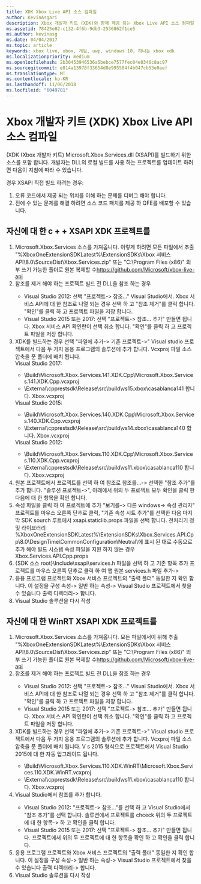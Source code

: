 ```yaml
---
title: XDK Xbox Live API 소스 컴파일
author: KevinAsgari
description: Xbox 개발자 키트 (XDK)와 함께 제공 되는 Xbox Live API 소스 컴파일 하는 방법을 알아봅니다.
ms.assetid: 78425e82-c132-4f6b-9db3-2536862f1ce5
ms.author: kevinasg
ms.date: 04/04/2017
ms.topic: article
keywords: xbox live, xbox, 게임, uwp, windows 10, 하나는 xbox xdk
ms.localizationpriority: medium
ms.openlocfilehash: 2b30453946536a5bebce7577fec04e0346c8ac97
ms.sourcegitcommit: e814a13978f33654d8e995584f4b047cb53e0aef
ms.translationtype: MT
ms.contentlocale: ko-KR
ms.lasthandoff: 11/06/2018
ms.locfileid: "6049781"
---
```

# <a name="compile-the-xbox-developer-kit-xdk-xbox-live-api-source"></a>Xbox 개발자 키트 (XDK) Xbox Live API 소스 컴파일

(XDK (Xbox 개발자 키트) Microsoft.Xbox.Services.dll (XSAPI)를 빌드하기 위한 소스를 포함 합니다. 개발자는 DLL의 로컬 빌드를 사용 하는 프로젝트를 업데이트 하려면 다음이 지침에 따라 수 있습니다.

경우 XSAPI 직접 빌드 하려는 경우:
1. 오류 코드에서 제공 되는 위치를 이해 하는 문제를 디버그 해야 합니다.
1. 전에 수 있는 문제를 해결 하려면 소스 코드 패치를 제공 하 QFE를 배포할 수 있습니다.

## <a name="to-compile-the-xdk-c-xsapi-project-for-yourself"></a>자신에 대 한 c + + XSAPI XDK 프로젝트를

<ol>
  <li> Microsoft.Xbox.Services 소스를 가져옵니다. 이렇게 하려면 모든 파일에서 추출 "%XboxOneExtensionSDKLatest%\ExtensionSDKs\Xbox 서비스 API\8.0\SourceDist\Xbox.Services.zip" 또는 "C:\Program Files (x86)" 외부 쓰기 가능한 폴더로 원본 복제할 수<a href ="https://github.com/Microsoft/xbox-live-api">https://github.com/Microsoft/xbox-live-api</a></li>
  <li> 참조를 제거 해야 하는 프로젝트 빌드 전 DLL을 참조 하는 경우</li>
    <ul>
      <li> Visual Studio 2012: 선택 "프로젝트-> 참조..." Visual Studio에서. Xbox 서비스 API에 대 한 참조로 나열 되는 경우 선택 하 고 "참조 제거"를 클릭 합니다. "확인"를 클릭 하 고 프로젝트 파일을 저장 합니다.</li>
      <li> Visual Studio 2015 또는 2017: 선택 "프로젝트-> 참조... 추가" 만들면 됩니다. Xbox 서비스 API 확인란이 선택 취소 합니다. "확인"를 클릭 하 고 프로젝트 파일을 저장 합니다.</li>
    </ul>
  <li> XDK를 빌드하는 경우 선택 "파일에 추가-> 기존 프로젝트->" Visual studio 프로젝트에서 다음 두 가지 응용 프로그램의 솔루션에 추가 합니다. Vcxproj 파일 소스 압축을 푼 폴더에 배치 됩니다.</li>
Visual Studio 2017: <ul>
      <li>\Build\Microsoft.Xbox.Services.141.XDK.Cpp\Microsoft.Xbox.Services.141.XDK.Cpp.vcxproj</li>   <li>\External\cpprestsdk\Release\src\build\vs15.xbox\casablanca141 합니다. Xbox.vcxproj</li>
    </ul>
Visual Studio 2015: <ul>
      <li>\Build\Microsoft.Xbox.Services.140.XDK.Cpp\Microsoft.Xbox.Services.140.XDK.Cpp.vcxproj</li> <li>\External\cpprestsdk\Release\src\build\vs14.xbox\casablanca140 합니다. Xbox.vcxproj</li>
    </ul>
Visual Studio 2012: <ul>
      <li>\Build\Microsoft.Xbox.Services.110.XDK.Cpp\Microsoft.Xbox.Services.110.XDK.Cpp.vcxproj</li> <li>\External\cpprestsdk\Release\src\build\vs11.xbox\casablanca110 합니다. Xbox.vcxproj</li>
    </ul>
    <li> 원본 프로젝트에서 프로젝트를 선택 하 여 참조로 참조를...-> 선택한 "참조 추가"를 추가 합니다. "솔루션 프로젝트->", 아래에서 위의 두 프로젝트 모두 확인을 클릭 한 다음에 대 한 항목을 확인 합니다.</li>
    <li> 속성 파일을 클릭 하 여 프로젝트에 추가 "보기를-> 다른 windows-> 속성 관리자" 프로젝트를 마우스 오른쪽 단추로 클릭, "기존 속성 시트 추가"를 선택한 다음 마지막 SDK sourch 루트에서 xsapi.staticlib.props 파일을 선택 합니다.  전처리기 정 및 라이브러리 %XboxOneExtensionSDKLatest%\ExtensionSDKs\Xbox.Services.API.Cpp\8.0\DesignTime\CommonConfiguration\Neutral\에 표시 된 대로 수동으로 추가 해야 빌드 시스템 속성 파일을 지원 하지 않는 경우 Xbox.Services.API.Cpp.props</li>
    <li> {SDK 소스 root}\Include\xsapi\services.h 파일을 선택 하 고 기존 항목 추가 프로젝트를 마우스 오른쪽 단추로 클릭 하 여 앱 원본 services.h 파일 추가-></li>
    <li> 응용 프로그램 프로젝트와 Xbox 서비스 프로젝트의 "출력 폴더" 동일한 지 확인 합니다. 이 설정을 구성 속성-> 일반 하는 속성-> Visual Studio 프로젝트에서 찾을 수 있습니다 출력 디렉터리-> 합니다.</li>
    <li> Visual Studio 솔루션을 다시 작성</li>
</ol>

## <a name="to-compile-the-xdk-winrt-xsapi-project-for-yourself"></a>자신에 대 한 WinRT XSAPI XDK 프로젝트를

<ol>
  <li> Microsoft.Xbox.Services 소스를 가져옵니다. 모든 파일에서이 위해 추출 "%XboxOneExtensionSDKLatest%\ExtensionSDKs\Xbox 서비스 API\8.0\SourceDist\Xbox.Services.zip" 또는 "C:\Program Files (x86)" 외부 쓰기 가능한 폴더로 원본 복제할 수<a href ="https://github.com/Microsoft/xbox-live-api">https://github.com/Microsoft/xbox-live-api</a></li>
  <li> 참조를 제거 해야 하는 프로젝트 빌드 전 DLL을 참조 하는 경우</li>
    <ul>
      <li> Visual Studio 2012: 선택 "프로젝트-> 참조..." Visual Studio에서. Xbox 서비스 API에 대 한 참조로 나열 되는 경우 선택 하 고 "참조 제거"를 클릭 합니다. "확인"를 클릭 하 고 프로젝트 파일을 저장 합니다.</li>
      <li> Visual Studio 2015 또는 2017: 선택 "프로젝트-> 참조... 추가" 만들면 됩니다. Xbox 서비스 API 확인란이 선택 취소 합니다. "확인"를 클릭 하 고 프로젝트 파일을 저장 합니다.</li>
    </ul>
  <li> XDK를 빌드하는 경우 선택 "파일에 추가-> 기존 프로젝트->" Visual studio 프로젝트에서 다음 두 가지 응용 프로그램의 솔루션에 추가 합니다. Vcxproj 파일 소스 압축을 푼 폴더에 배치 됩니다.  V s 2015 형식으로 프로젝트에서 Visual Studio 2015에 대 한 자동 업그레이드 됩니다.</li>
    <ul>
      <li>\Build\Microsoft.Xbox.Services.110.XDK.WinRT\Microsoft.Xbox.Services.110.XDK.WinRT.vcxproj</li> <li>\External\cpprestsdk\Release\src\build\vs11.xbox\casablanca110 합니다. Xbox.vcxproj</li>
    </ul>
  <li> Visual Studio에서 참조를 추가 합니다.</li>
    <ul>
      <li> Visual Studio 2012: "프로젝트-> 참조..."를 선택 하 고 Visual Studio에서 "참조 추가"를 선택 합니다. 솔루션에서 프로젝트를 chceck 위의 두 프로젝트에 대 한 항목-> 하 고 확인을 클릭 합니다.</li>
      <li> Visual Studio 2015 또는 2017: 선택 "프로젝트-> 참조... 추가" 만들면 됩니다. 프로젝트에서 위의 두 프로젝트에 대 한 항목을 확인 하 고 확인을 클릭 합니다.</li>
    </ul>
  <li> 응용 프로그램 프로젝트와 Xbox 서비스 프로젝트의 "출력 폴더" 동일한 지 확인 합니다. 이 설정을 구성 속성-> 일반 하는 속성-> Visual Studio 프로젝트에서 찾을 수 있습니다 출력 디렉터리-> 합니다.</li>
  <li> Visual Studio 솔루션을 다시 작성</li>
</ol>
